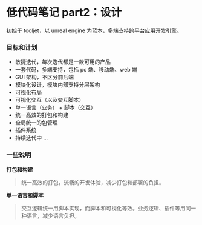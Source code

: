 # 低代码笔记 part2：设计

初始于 tooljet，以 unreal engine 为蓝本，多端支持跨平台应用开发引擎。

### 目标和计划

- 敏捷迭代，每次迭代都是一款可用的产品
- 一套代码，多端支持，包括 pc 端、移动端、web 端
- GUI 架构，不区分前后端
- 模块化设计，模块内部支持分层架构
- 可视化布局
- 可视化交互（以及交互脚本）
- 单一语言（业务） + 脚本（交互）
- 统一高效的打包和构建
- 全局统一的包管理
- 插件系统
- 持续迭代中 ...

### 一些说明

**打包和构建**

> 统一高效的打包，流畅的开发体验，减少打包和部署的负担。

**单一语言和脚本**

> 交互逻辑统一用脚本实现，而脚本和可视化等效。业务逻辑、插件等用同一种语言，减少语言负担。
